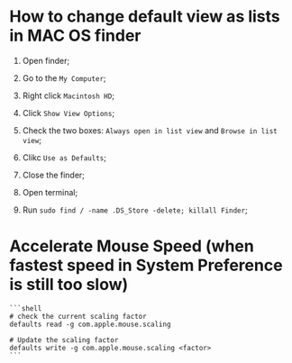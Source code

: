 # How to change default view as lists in MAC OS finder

1. Open finder;

2. Go to the `My Computer`;

3. Right click `Macintosh HD`;

4. Click `Show View Options`;

5. Check the two boxes: `Always open in list view` and `Browse in list view`;

6. Clikc `Use as Defaults`;

7. Close the finder;

8. Open terminal;

9. Run `sudo find / -name .DS_Store -delete; killall Finder`;

# Accelerate Mouse Speed (when fastest speed in System Preference is still too slow)

    ```shell
    # check the current scaling factor
    defaults read -g com.apple.mouse.scaling
    
    # Update the scaling factor
    defaults write -g com.apple.mouse.scaling <factor>
    ```
